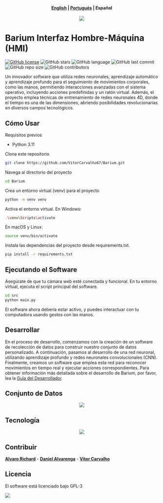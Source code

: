 <h4 align="center">
    <p>
        <a href="https://github.com/VitorCarvalho67/Barium/blob/main/README_es">English</a> |
        <a href="https://github.com/VitorCarvalho67/Barium/blob/main/README_pt-br.md">Portugués</a> |
        <b>Español</b>
    </p>
</h4>

<p align="center">
  <img src="https://github.com/VitorCarvalho67/Barium/assets/102667323/c3067279-4aee-4b25-851b-8ebe5fe9449d" />
</p>

# Barium Interfaz Hombre-Máquina (HMI)

[![GitHub license](https://img.shields.io/github/license/vitorcarvalho67/Barium)](vitorcarvalho67/Barium/blob/master/LICENSE)
![GitHub stars](https://img.shields.io/github/stars/vitorcarvalho67/Barium)
![GitHub language](https://img.shields.io/github/languages/top/vitorcarvalho67/Barium)
![GitHub last commit](https://img.shields.io/github/last-commit/vitorcarvalho67/Barium)
![GitHub repo size](https://img.shields.io/github/repo-size/vitorcarvalho67/Barium)
![GitHub contributors](https://img.shields.io/github/contributors/vitorcarvalho67/Barium)

Un innovador software que utiliza redes neuronales, aprendizaje automático y aprendizaje profundo para el seguimiento de movimientos corporales, como las manos, permitiendo interacciones avanzadas con el sistema operativo, incluyendo acciones predefinidas y un ratón virtual. Además, el proyecto emplea técnicas de entrenamiento de redes neuronales 4D, donde el tiempo es una de las dimensiones, abriendo posibilidades revolucionarias en diversos campos tecnológicos.


## Cómo Usar
Requisitos previos
- Python 3.11

Clona este repositorio

```bash
git clone https://github.com/VitorCarvalho67/Barium.git
```

Navega al directorio del proyecto

```bash
cd Barium
```

Crea un entorno virtual (venv) para el proyecto

```bash
python -m venv venv
```

Activa el entorno virtual.
En Windows:

```bash
.\venv\Scripts\activate
```

En macOS y Linux:

```bash
source venv/bin/activate
```

Instala las dependencias del proyecto desde requirements.txt.

```bash
pip install -r requirements.txt
```

## Ejecutando el Software

Asegúrate de que tu cámara web esté conectada y funcional.
En tu entorno virtual, ejecuta el script principal del software.

```bash
cd src
python main.py
```
El software ahora debería estar activo, y puedes interactuar con tu computadora usando gestos con las manos.

## Desarrollar
En el proceso de desarrollo, comenzamos con la creación de un software de recolección de datos para construir nuestro conjunto de datos personalizado. A continuación, pasamos al desarrollo de una red neuronal, utilizando aprendizaje profundo y redes neuronales convolucionales (CNN). Finalmente, creamos un software que emplea esta red para reconocer movimientos en tiempo real y ejecutar acciones correspondientes. Para obtener información más detallada sobre el desarrollo de Barium, por favor, lea la [Guía del Desarrollador][Dev]. 
## Conjunto de Datos

<p align="center">
  <img src="https://github.com/VitorCarvalho67/Barium/assets/102667323/e036d641-13af-40fd-bda5-18aee6fab524" />
</p>

## Tecnología

<p align="center">
  <img src="https://github.com/Daniel-Alvarenga/Barium/assets/128755697/6062d456-7840-4df6-b325-0d7b3380e9d5" />
</p>

## Contribuir

**[Alvaro Richard]** -
**[Daniel Alvarenga]** -
**[Vitor Carvalho]**

[Alvaro Richard]: https://github.com/alvarorichard
[Daniel Alvarenga]: https://github.com/Daniel-Alvarenga
[Vitor Carvalho]: https://github.com/VitorCarvalho67

## Licencia
El software está licenciado bajo GPL-3

<p >
  <img src="https://i.imgur.com/9kXfG6P.png" />
</p>


[dev]:DEV.md  